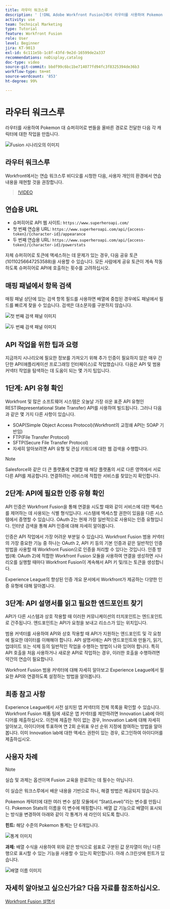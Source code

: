 ```yaml
---
title: 라우터 워크스루
description: ' [!DNL Adobe Workfront Fusion]에서 라우터를 사용하여 Pokemon 대 슈퍼히어로 번들을 올바른 경로로 전달하는 방법을 알아봅니다.'
activity: use
team: Technical Marketing
type: Tutorial
feature: Workfront Fusion
role: User
level: Beginner
jira: KT-9013
exl-id: 6c111e5b-1c8f-43fd-9e2d-16599de2a337
recommendations: noDisplay,catalog
doc-type: video
source-git-commit: bbdf99c6bc1be714077fd94fc3f8325394de36b3
workflow-type: tm+mt
source-wordcount: '853'
ht-degree: 99%

---
```


# 라우터 워크스루

라우터를 사용하여 Pokemon 대 슈퍼히어로 번들을 올바른 경로로 전달한 다음 각 캐릭터에 대한 작업을 만듭니다.

![Fusion 시나리오의 이미지](assets/universal-connectors-and-routing-2.png)

## 라우터 워크스루

Workfront에서는 연습 워크스루 비디오를 시청한 다음, 사용자 개인의 환경에서 연습 내용을 재현할 것을 권장합니다.

>[!VIDEO](https://video.tv.adobe.com/v/335272/?quality=12&learn=on&enablevpops=1)

## 연습용 URL

* 슈퍼히어로 API 웹 사이트: `https://www.superheroapi.com/`
* 첫 번째 연습용 URL: `https://www.superheroapi.com/api/{access-token}/{character-id}/appearance`
* 두 번째 연습용 URL: `https://www.superheroapi.com/api/{access-token}/{character-id}/powerstats`

자체 슈퍼히어로 토큰에 액세스하는 데 문제가 있는 경우, 다음 공유 토큰(10110256647253588)을 사용할 수 있습니다. 모든 사람에게 공유 토큰이 계속 작동하도록 슈퍼히어로 API에 호출하는 횟수를 고려하십시오.



## 매핑 패널에서 항목 검색

매핑 패널 상단에 있는 검색 항목 필드를 사용하면 배열에 중첩된 경우에도 패널에서 필드를 빠르게 찾을 수 있습니다. 검색은 대소문자를 구분하지 않습니다.

![첫 번째 검색 패널 이미지](assets/universal-connectors-and-routing-3.png)

![두 번째 검색 패널 이미지](assets/universal-connectors-and-routing-4.png)

## API 작업을 위한 팁과 요령

지금까지 시나리오에 필요한 정보를 가져오기 위해 추가 인증이 필요하지 않은 매우 간단한 API(애플리케이션 프로그래밍 인터페이스)로 작업했습니다. 다음은 API 및 범용 커넥터 작업을 탐색하는 데 도움이 되는 몇 가지 팁입니다.

## 1단계: API 유형 확인

Workfront 및 많은 소프트웨어 시스템은 오늘날 가장 쉬운 표준 API 유형인 REST(Representational State Transfer) API를 사용하여 빌드됩니다. 그러나 다음과 같은 몇 가지 다른 사항이 있습니다.

* SOAP(Simple Object Access Protocol)(Workfront의 교정쇄 API는 SOAP 기반임)
* FTP(File Transfer Protocol)
* SFTP(Secure File Transfer Protocol)
* 자세히 알아보려면 API 유형 및 관심 키워드에 대한 웹 검색을 수행합니다.

>[!NOTE]
>
>Salesforce와 같은 더 큰 플랫폼에 연결할 때 해당 플랫폼의 서로 다른 영역에서 서로 다른 API를 제공합니다. 연결하려는 서비스에 적합한 서비스를 찾았는지 확인합니다.

## 2단계: API에 필요한 인증 유형 확인

API 인증은 Workfront Fusion을 통해 연결을 시도할 때와 같이 서비스에 대한 액세스를 제어하는 데 사용되는 식별 형식입니다. 시스템에 액세스할 권한이 있음을 다른 시스템에서 증명할 수 있습니다. OAuth 2는 현재 가장 일반적으로 사용되는 인증 유형입니다. 인터넷 검색을 통해 API 인증에 대해 자세히 알아봅니다.

인증은 API 작업에서 가장 어려운 부분일 수 있습니다. Workfront Fusion 범용 커넥터의 가장 중요한 기능 중 하나는 OAuth 2, API 키 등의 기본 인증과 같은 일반적인 인증 방법을 사용할 때 Workfront Fusion으로 인증을 처리할 수 있다는 것입니다. 인증 방법(예: OAuth 2)에 적합한 Workfront Fusion 모듈을 사용하여 연결을 생성하면 시나리오를 실행할 때마다 Workfront Fusion이 계속해서 API 키 및/또는 토큰을 생성합니다.

Experience League의 향상된 인증 개요 문서에서 Workfront가 제공하는 다양한 인증 유형에 대해 알아봅니다.

## 3단계: API 설명서를 읽고 필요한 엔드포인트 찾기

API가 다른 시스템과 상호 작용할 때 이러한 커뮤니케이션의 터치포인트는 엔드포인트로 간주됩니다. 엔드포인트는 API가 요청을 보내고 리소스가 있는 위치입니다.

범용 커넥터를 사용하여 API와 상호 작용할 때 API가 지원하는 엔드포인트 및 각 요청에 필요한 데이터를 이해해야 합니다. API 설명서에는 API 엔드포인트와 만들기, 읽기, 업데이트 또는 삭제 등의 일반적인 작업을 수행하는 방법이 나와 있어야 합니다. 특히 API 호출을 처음 사용하거나 새로운 API로 작업하는 경우, 이러한 호출을 수행하려면 약간의 연습이 필요합니다.

Workfront Fusion 범용 커넥터에 대해 자세히 알아보고 Experience League에서 필요한 API와 연결하도록 설정하는 방법을 알아봅니다.

## 최종 참고 사항

Experience League에서 사전 설치된 앱 커넥터의 전체 목록을 확인할 수 있습니다. Workfront Fusion 제품 팀에 새로운 앱 커넥터를 제안하려면 Innovation Lab에 아이디어를 제출하십시오. 이전에 제출한 적이 없는 경우, Innovation Lab에 대해 자세히 알아보고, 아이디어에 투표하며 연 2회 순위표 우선 순위 지정에 참여하는 방법을 알아봅니다. 이미 Innovation lab에 대한 액세스 권한이 있는 경우, 로그인하여 아이디어를 제출하십시오.

## 사용자 차례

>[!NOTE]
>
>실습 및 과제는 옵션이며 Fusion 교육을 완료하는 데 필수는 아닙니다.

이 실습은 워크스루에서 배운 내용을 기반으로 하나, 해결 방법은 제공되지 않습니다.

Pokemon 캐릭터에 대한 여러 변수 설정 모듈에서 “Stat(Level)”라는 변수를 만듭니다. Pokemon Stats의 이름을 이 변수에 매핑합니다. 배열 값 기능으로 배열이 표시되는 방식을 변경하여 아래와 같이 각 통계가 새 라인이 되도록 합니다.

**힌트:** 해당 수준의 Pokemon 통계는 단 6개입니다.

![통계 이미지](assets/universal-connectors-and-routing-5.png)

**과제:** 배열 수식을 사용하여 위와 같은 방식으로 쉼표로 구분된 값 문자열이 아닌 다른 행으로 표시할 수 있는 기능을 사용할 수 있는지 확인합니다. 아래 스크린샷에 힌트가 있습니다.

![배열 이름 이미지](assets/universal-connectors-and-routing-6.png)

## 자세히 알아보고 싶으신가요? 다음 자료를 참조하십시오.

[Workfront Fusion 설명서](https://experienceleague.adobe.com/en/docs/workfront-fusion/using/get-started-with-fusion/understand-workfront-fusion/workfront-fusion-overview)
